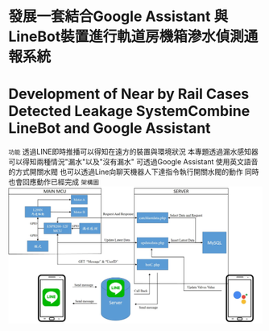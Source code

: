 # 發展一套結合Google Assistant 與LineBot裝置進行軌道房機箱滲水偵測通報系統
# Development of Near by Rail Cases Detected Leakage SystemCombine LineBot and Google Assistant

`功能`
透過LINE即時推播可以得知在遠方的裝置與環境狀況
本專題透過漏水感知器可以得知兩種情況"漏水"以及"沒有漏水"
可透過Google Assistant 使用英文語音的方式開關水閥
也可以透過Line向聊天機器人下達指令執行開關水閥的動作
同時也會回應動作已經完成
`架構圖`
![image](架構圖21.jpg)

